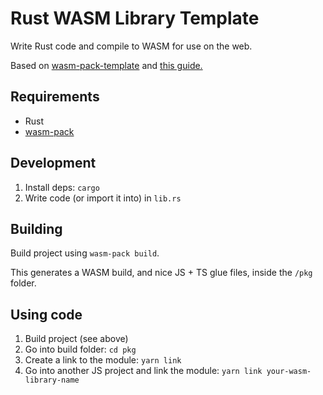 # Rust WASM Library Template

Write Rust code and compile to WASM for use on the web.

Based on [wasm-pack-template](https://github.com/rustwasm/wasm-pack-template/tree/master) and [this guide.](rustwasm.github.io/docs/book/game-of-life/hello-world.html#build-the-project)

## Requirements

- Rust
- [wasm-pack](https://github.com/rustwasm/wasm-pack)

## Development

1. Install deps: `cargo`
1. Write code (or import it into) in `lib.rs`

## Building

Build project using `wasm-pack build`.

This generates a WASM build, and nice JS + TS glue files, inside the `/pkg` folder.

## Using code

1. Build project (see above)
1. Go into build folder: `cd pkg`
1. Create a link to the module: `yarn link`
1. Go into another JS project and link the module: `yarn link your-wasm-library-name`
